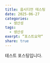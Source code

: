 ```yaml
---
title: 옵시디언 테스팅
date: 2025-06-27
categories:
  - 생산성
tags:
  - 생산성
exerpt: “포스트요약“
share: true
---
```


테스트 포스팅입니다.

